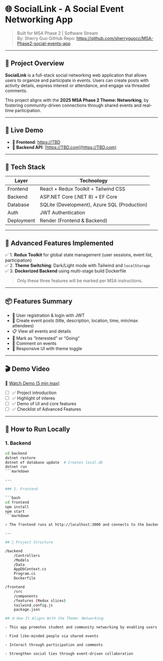 # 🌐 SocialLink - A Social Event Networking App

> Built for MSA Phase 2 | Software Stream  
> By: Sherry Guo 
> GitHub Repo: https://github.com/sherryguocc/MSA-Phase2-social-events-app

---

## 🎯 Project Overview

**SocialLink** is a full-stack social networking web application that allows users to organize and participate in events. Users can create posts with activity details, express interest or attendance, and engage via threaded comments.

This project aligns with the **2025 MSA Phase 2 Theme: Networking**, by fostering community-driven connections through shared events and real-time participation.

---

## 🚀 Live Demo

- 🔗 **Frontend**: [https://TBD](https://TBD.com)
- 🔗 **Backend API**: [https://TBD.com](https://TBD.com)

---

## 🧰 Tech Stack

| Layer      | Technology                        |
|------------|-----------------------------------|
| Frontend   | React + Redux Toolkit + Tailwind CSS |
| Backend    | ASP.NET Core (.NET 8) + EF Core    |
| Database   | SQLite (Development), Azure SQL (Production) |
| Auth       | JWT Authentication                |
| Deployment | Render (Frontend & Backend)       |

---

## 🧠 Advanced Features Implemented

✅ 1. **Redux Toolkit** for global state management (user sessions, event list, participation)  
✅ 2. **Theme Switching**: Dark/Light mode with Tailwind and `localStorage`  
✅ 3. **Dockerized Backend** using multi-stage build Dockerfile  

> Only these three features will be marked per MSA instructions.

---

## 📦 Features Summary

- 👥 User registration & login with JWT
- 📝 Create event posts (title, description, location, time, min/max attendees)
- 📋 View all events and details
- 🔁 Mark as “Interested” or “Going”
- 💬 Comment on events
- 📄 Responsive UI with theme toggle

---

## 🎬 Demo Video

🎥 [Watch Demo (5 min max)](https://TBD.com)

- [ ] ✅ Project introduction
- [ ] ✅ Highlight of interes
- [ ] ✅ Demo of UI and core features
- [ ] ✅ Checklist of Advanced Features

---

## 🔧 How to Run Locally

### 1. Backend

```bash
cd backend
dotnet restore
dotnet ef database update  # Creates local.db
dotnet run
```markdown

---

### 2. Frontend

```bash
cd frontend
npm install
npm start
```markdown

> The frontend runs at http://localhost:3000 and connects to the backend API at http://localhost:5000 by default.

---

## 🔧 Project Structure

/backend
    /Controllers
    /Models
    /Data
    AppDbContext.cs
    Program.cs
    Dockerfile

/frontend
    /src
    /components
    /features (Redux slices)
    tailwind.config.js
    package.json

## 🌐 How It Aligns With the Theme: Networking

- This app promotes student and community networking by enabling users to:

- Find like-minded people via shared events

- Interact through participation and comments

- Strengthen social ties through event-driven collaboration